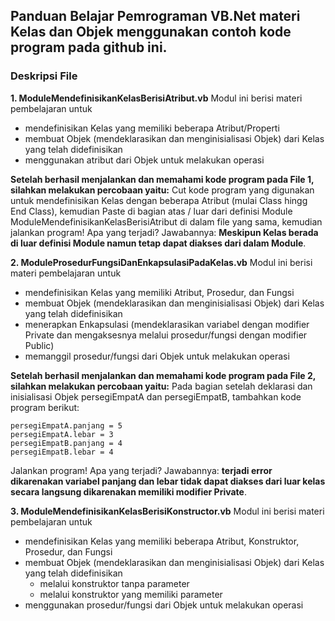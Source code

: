 ## Panduan Belajar Pemrograman VB.Net materi Kelas dan Objek menggunakan contoh kode program pada github ini.

### Deskripsi File
**1. ModuleMendefinisikanKelasBerisiAtribut.vb**
   Modul ini berisi materi pembelajaran untuk
   - mendefinisikan Kelas yang memiliki beberapa Atribut/Properti
   - membuat Objek (mendeklarasikan dan menginisialisasi Objek) dari Kelas yang telah didefinisikan
   - menggunakan atribut dari Objek untuk melakukan operasi

**Setelah berhasil menjalankan dan memahami kode program pada File 1, silahkan melakukan percobaan yaitu:**
Cut kode program yang digunakan untuk mendefinisikan Kelas dengan beberapa Atribut (mulai Class hingg End Class), kemudian Paste di bagian atas / luar dari definisi Module ModuleMendefinisikanKelasBerisiAtribut di dalam file yang sama, kemudian jalankan program! Apa yang terjadi? Jawabannya: **Meskipun Kelas berada di luar definisi Module namun tetap dapat diakses dari dalam Module**.

**2. ModuleProsedurFungsiDanEnkapsulasiPadaKelas.vb**
   Modul ini berisi materi pembelajaran untuk
   - mendefinisikan Kelas yang memiliki Atribut, Prosedur, dan Fungsi
   - membuat Objek (mendeklarasikan dan menginisialisasi Objek) dari Kelas yang telah didefinisikan
   - menerapkan Enkapsulasi (mendeklarasikan variabel dengan modifier Private dan mengaksesnya melalui prosedur/fungsi dengan modifier Public)
   - memanggil prosedur/fungsi dari Objek untuk melakukan operasi

**Setelah berhasil menjalankan dan memahami kode program pada File 2, silahkan melakukan percobaan yaitu:**
Pada bagian setelah deklarasi dan inisialisasi Objek persegiEmpatA dan persegiEmpatB, tambahkan kode program berikut:
```
persegiEmpatA.panjang = 5
persegiEmpatA.lebar = 3
persegiEmpatB.panjang = 4
persegiEmpatB.lebar = 4
```
Jalankan program! Apa yang terjadi?
Jawabannya: **terjadi error dikarenakan variabel panjang dan lebar tidak dapat diakses dari luar kelas secara langsung dikarenakan memiliki modifier Private**.

**3. ModuleMendefinisikanKelasBerisiKonstructor.vb**
   Modul ini berisi materi pembelajaran untuk
   - mendefinisikan Kelas yang memiliki beberapa Atribut, Konstruktor, Prosedur, dan Fungsi
   - membuat Objek (mendeklarasikan dan menginisialisasi Objek) dari Kelas yang telah didefinisikan
      - melalui konstruktor tanpa parameter
      - melalui konstruktor yang memiliki parameter
   - menggunakan prosedur/fungsi dari Objek untuk melakukan operasi
